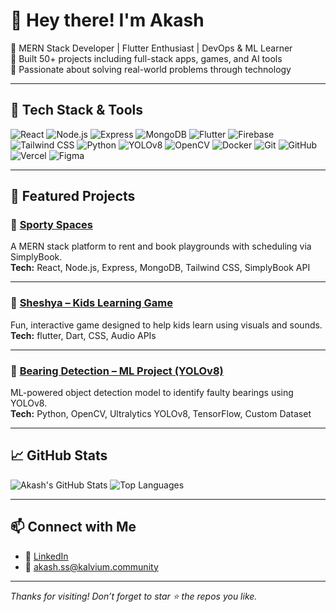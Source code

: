 # 👋 Hey there! I'm Akash

🎯 MERN Stack Developer | Flutter Enthusiast | DevOps & ML Learner  
🧠 Built 50+ projects including full-stack apps, games, and AI tools  
🚀 Passionate about solving real-world problems through technology

---

## 🔧 Tech Stack & Tools

![React](https://img.shields.io/badge/-React-20232A?style=for-the-badge&logo=react)
![Node.js](https://img.shields.io/badge/-Node.js-339933?style=for-the-badge&logo=nodedotjs&logoColor=white)
![Express](https://img.shields.io/badge/-Express.js-000000?style=for-the-badge&logo=express&logoColor=white)
![MongoDB](https://img.shields.io/badge/-MongoDB-4DB33D?style=for-the-badge&logo=mongodb&logoColor=white)
![Flutter](https://img.shields.io/badge/-Flutter-02569B?style=for-the-badge&logo=flutter&logoColor=white)
![Firebase](https://img.shields.io/badge/-Firebase-FFCA28?style=for-the-badge&logo=firebase&logoColor=black)
![Tailwind CSS](https://img.shields.io/badge/-Tailwind%20CSS-06B6D4?style=for-the-badge&logo=tailwindcss&logoColor=white)
![Python](https://img.shields.io/badge/-Python-3776AB?style=for-the-badge&logo=python&logoColor=white)
![YOLOv8](https://img.shields.io/badge/-YOLOv8-FF1493?style=for-the-badge&logo=github&logoColor=white)
![OpenCV](https://img.shields.io/badge/-OpenCV-5C3EE8?style=for-the-badge&logo=opencv&logoColor=white)
![Docker](https://img.shields.io/badge/-Docker-2496ED?style=for-the-badge&logo=docker&logoColor=white)
![Git](https://img.shields.io/badge/-Git-F05032?style=for-the-badge&logo=git&logoColor=white)
![GitHub](https://img.shields.io/badge/-GitHub-181717?style=for-the-badge&logo=github)
![Vercel](https://img.shields.io/badge/-Vercel-000000?style=for-the-badge&logo=vercel&logoColor=white)
![Figma](https://img.shields.io/badge/-Figma-F24E1E?style=for-the-badge&logo=figma&logoColor=white)

---

## 📌 Featured Projects

### 🏀 [Sporty Spaces](https://sporty-spaces.vercel.app/)
A MERN stack platform to rent and book playgrounds with scheduling via SimplyBook.  
**Tech:** React, Node.js, Express, MongoDB, Tailwind CSS, SimplyBook API

---

### 👶 [Sheshya – Kids Learning Game](https://drive.google.com/file/d/1zvkN-BnI1WGqbeZdBUeOBkT-9be6jS5y/view)
Fun, interactive game designed to help kids learn using visuals and sounds.  
**Tech:** flutter, Dart, CSS, Audio APIs

---

### 🤖 [Bearing Detection – ML Project (YOLOv8)](https://github.com/akash96983/bearing_detection_Yolov8_model)
ML-powered object detection model to identify faulty bearings using YOLOv8.  
**Tech:** Python, OpenCV, Ultralytics YOLOv8, TensorFlow, Custom Dataset

---

## 📈 GitHub Stats

![Akash's GitHub Stats](https://github-readme-stats.vercel.app/api?username=akash96983&show_icons=true&theme=github_dark&hide_border=true&count_private=true)
![Top Languages](https://github-readme-stats.vercel.app/api/top-langs/?username=akash96983&layout=compact&theme=github_dark&hide_border=true)

---

## 📫 Connect with Me

- 💼 [LinkedIn](https://www.linkedin.com/in/akash-s-70895a2b7/)
- 📧 akash.ss@kalvium.community  

---

_Thanks for visiting! Don’t forget to star ⭐ the repos you like._
